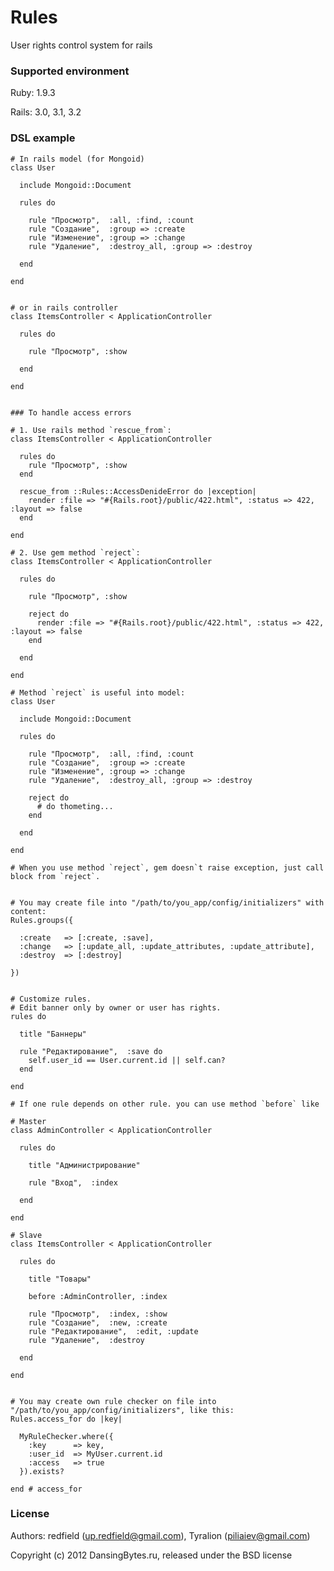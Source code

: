 Rules
=====

User rights control system for rails


### Supported environment

Ruby:   1.9.3

Rails:  3.0, 3.1, 3.2


### DSL example

    # In rails model (for Mongoid)
    class User

      include Mongoid::Document

      rules do

        rule "Просмотр",  :all, :find, :count
        rule "Создание",  :group => :create
        rule "Изменение", :group => :change
        rule "Удаление",  :destroy_all, :group => :destroy

      end

    end


    # or in rails controller
    class ItemsController < ApplicationController

      rules do

        rule "Просмотр", :show

      end

    end


    ### To handle access errors

    # 1. Use rails method `rescue_from`:
    class ItemsController < ApplicationController

      rules do
        rule "Просмотр", :show
      end

      rescue_from ::Rules::AccessDenideError do |exception|
        render :file => "#{Rails.root}/public/422.html", :status => 422, :layout => false
      end

    end

    # 2. Use gem method `reject`:
    class ItemsController < ApplicationController

      rules do

        rule "Просмотр", :show

        reject do
          render :file => "#{Rails.root}/public/422.html", :status => 422, :layout => false
        end

      end

    end

    # Method `reject` is useful into model:
    class User

      include Mongoid::Document

      rules do

        rule "Просмотр",  :all, :find, :count
        rule "Создание",  :group => :create
        rule "Изменение", :group => :change
        rule "Удаление",  :destroy_all, :group => :destroy

        reject do
          # do thometing...
        end

      end

    end

    # When you use method `reject`, gem doesn`t raise exception, just call block from `reject`.


    # You may create file into "/path/to/you_app/config/initializers" with content:
    Rules.groups({

      :create   => [:create, :save],
      :change   => [:update_all, :update_attributes, :update_attribute],
      :destroy  => [:destroy]

    })


    # Customize rules.
    # Edit banner only by owner or user has rights.
    rules do

      title "Баннеры"

      rule "Редактирование",  :save do
        self.user_id == User.current.id || self.can?
      end

    end

    # If one rule depends on other rule. you can use method `before` like

    # Master
    class AdminController < ApplicationController

      rules do

        title "Администрирование"

        rule "Вход",  :index

      end

    end

    # Slave
    class ItemsController < ApplicationController

      rules do

        title "Товары"

        before :AdminController, :index

        rule "Просмотр",  :index, :show
        rule "Создание",  :new, :create
        rule "Редактирование",  :edit, :update
        rule "Удаление",  :destroy

      end

    end


    # You may create own rule checker on file into "/path/to/you_app/config/initializers", like this:
    Rules.access_for do |key|

      MyRuleChecker.where({
        :key      => key,
        :user_id  => MyUser.current.id
        :access   => true
      }).exists?

    end # access_for

### License

Authors: redfield (up.redfield@gmail.com), Tyralion (piliaiev@gmail.com)

Copyright (c) 2012 DansingBytes.ru, released under the BSD license